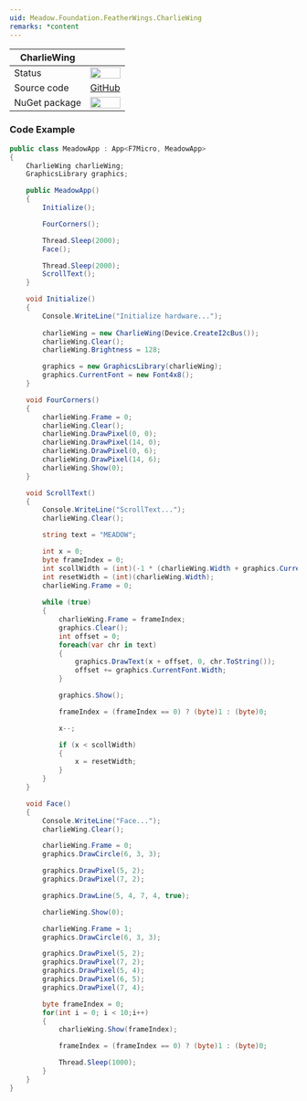 ```yaml
---
uid: Meadow.Foundation.FeatherWings.CharlieWing
remarks: *content
---
```


| CharlieWing   |             |
|---------------|-------------|
| Status        | <img src="https://img.shields.io/badge/Working-brightgreen" style="width: auto; height: -webkit-fill-available;" /> |
| Source code   | [GitHub](https://github.com/WildernessLabs/Meadow.Foundation/tree/develop/Source/Meadow.Foundation.Peripherals/FeatherWings.CharlieWing) |
| NuGet package | <a href="https://www.nuget.org/packages/Meadow.Foundation.FeatherWings.CharlieWing/" target="_blank"><img src="https://img.shields.io/nuget/v/Meadow.Foundation.FeatherWings.CharlieWing.svg?label=Meadow.Foundation.FeatherWings.CharlieWing" style="width: auto; height: -webkit-fill-available;" /></a> |

### Code Example

```csharp
public class MeadowApp : App<F7Micro, MeadowApp>
{
    CharlieWing charlieWing;
    GraphicsLibrary graphics;

    public MeadowApp()
    {
        Initialize();

        FourCorners();

        Thread.Sleep(2000);
        Face();

        Thread.Sleep(2000);
        ScrollText();
    }

    void Initialize()
    {
        Console.WriteLine("Initialize hardware...");
     
        charlieWing = new CharlieWing(Device.CreateI2cBus());
        charlieWing.Clear();
        charlieWing.Brightness = 128;

        graphics = new GraphicsLibrary(charlieWing);
        graphics.CurrentFont = new Font4x8();
    }

    void FourCorners()
    {
        charlieWing.Frame = 0;
        charlieWing.Clear();
        charlieWing.DrawPixel(0, 0);
        charlieWing.DrawPixel(14, 0);
        charlieWing.DrawPixel(0, 6);
        charlieWing.DrawPixel(14, 6);
        charlieWing.Show(0);
    }

    void ScrollText()
    {
        Console.WriteLine("ScrollText...");
        charlieWing.Clear();

        string text = "MEADOW";

        int x = 0;
        byte frameIndex = 0;
        int scollWidth = (int)(-1 * (charlieWing.Width + graphics.CurrentFont.Width + 4));
        int resetWidth = (int)(charlieWing.Width);
        charlieWing.Frame = 0;
            
        while (true)
        {
            charlieWing.Frame = frameIndex;
            graphics.Clear();
            int offset = 0;
            foreach(var chr in text)
            {
                graphics.DrawText(x + offset, 0, chr.ToString());
                offset += graphics.CurrentFont.Width;
            }

            graphics.Show();

            frameIndex = (frameIndex == 0) ? (byte)1 : (byte)0;

            x--;

            if (x < scollWidth)
            {
                x = resetWidth;
            }
        }
    }

    void Face()
    {
        Console.WriteLine("Face...");
        charlieWing.Clear();

        charlieWing.Frame = 0;
        graphics.DrawCircle(6, 3, 3);

        graphics.DrawPixel(5, 2);
        graphics.DrawPixel(7, 2);

        graphics.DrawLine(5, 4, 7, 4, true);

        charlieWing.Show(0);

        charlieWing.Frame = 1;
        graphics.DrawCircle(6, 3, 3);

        graphics.DrawPixel(5, 2);
        graphics.DrawPixel(7, 2);
        graphics.DrawPixel(5, 4);
        graphics.DrawPixel(6, 5);
        graphics.DrawPixel(7, 4);

        byte frameIndex = 0;
        for(int i = 0; i < 10;i++)
        {
            charlieWing.Show(frameIndex);

            frameIndex = (frameIndex == 0) ? (byte)1 : (byte)0;

            Thread.Sleep(1000);
        }
    }
}
```

